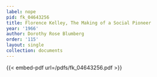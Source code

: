 ```yaml
---
label: nope
pid: fk_04643256
title: Florence Kelley, The Making of a Social Pioneer
year: '1966'
author: Dorothy Rose Blumberg
order: '115'
layout: single
collection: documents
---
```



{{< embed-pdf url=/pdfs/fk_04643256.pdf >}}